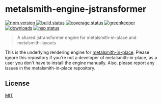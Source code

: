 # metalsmith-engine-jstransformer

[![npm version][version-badge]][version-url]
[![build status][build-badge]][build-url]
[![coverage status][coverage-badge]][coverage-url]
[![greenkeeper][greenkeeper-badge]][greenkeeper-url]
[![downloads][downloads-badge]][downloads-url]
[![nsp status][nsp-badge]][nsp-url]

> A shared jstransformer engine for metalsmith-in-place and metalsmith-layouts

This is the underlying rendering engine for [metalsmith-in-place](https://github.com/superwolff/metalsmith-in-place).
Please ignore this repository if you're not a developer of metalsmith-in-place, as a user you don't
have to install the engine manually. Also, please report any issues in the metalsmith-in-place
repository.

## License

[MIT](https://ismay.mit-license.org/)

[build-badge]: https://travis-ci.org/superwolff/metalsmith-engine-jstransformer.svg?branch=master
[build-url]: https://travis-ci.org/superwolff/metalsmith-engine-jstransformer
[coverage-badge]: https://coveralls.io/repos/github/superwolff/metalsmith-engine-jstransformer/badge.svg?branch=master
[coverage-url]: https://coveralls.io/github/superwolff/metalsmith-engine-jstransformer?branch=master
[downloads-badge]: https://img.shields.io/npm/dm/metalsmith-engine-jstransformer.svg
[downloads-url]: https://www.npmjs.com/package/metalsmith-engine-jstransformer
[version-badge]: https://img.shields.io/npm/v/metalsmith-engine-jstransformer.svg
[version-url]: https://www.npmjs.com/package/metalsmith-engine-jstransformer
[greenkeeper-badge]: https://badges.greenkeeper.io/superwolff/metalsmith-engine-jstransformer.svg
[greenkeeper-url]: https://greenkeeper.io/
[nsp-badge]: https://nodesecurity.io/orgs/ismay/projects/19666725-c9c8-4811-b9bd-7809f64e6abf/badge
[nsp-url]: https://nodesecurity.io/orgs/ismay/projects/19666725-c9c8-4811-b9bd-7809f64e6abf
